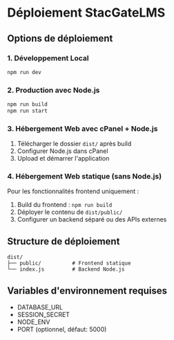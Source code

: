 # Déploiement StacGateLMS

## Options de déploiement

### 1. Développement Local
```bash
npm run dev
```

### 2. Production avec Node.js
```bash
npm run build
npm run start
```

### 3. Hébergement Web avec cPanel + Node.js
1. Télécharger le dossier `dist/` après build
2. Configurer Node.js dans cPanel
3. Upload et démarrer l'application

### 4. Hébergement Web statique (sans Node.js)
Pour les fonctionnalités frontend uniquement :
1. Build du frontend : `npm run build`
2. Déployer le contenu de `dist/public/`
3. Configurer un backend séparé ou des APIs externes

## Structure de déploiement
```
dist/
├── public/          # Frontend statique
└── index.js         # Backend Node.js
```

## Variables d'environnement requises
- DATABASE_URL
- SESSION_SECRET
- NODE_ENV
- PORT (optionnel, défaut: 5000)